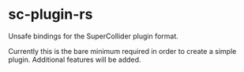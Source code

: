 # sc-plugin-rs

Unsafe bindings for the SuperCollider plugin format.

Currently this is the bare minimum required in order to create a simple plugin. Additional features will be added.
